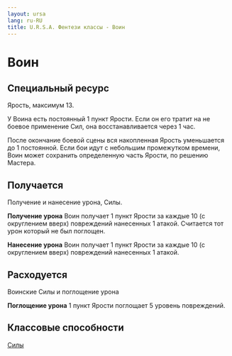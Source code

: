 ```yaml
---
layout: ursa
lang: ru-RU
title: U.R.S.A. Фентези классы - Воин
---
```


<div id="nav-placeholder"></div>
<script>
$(function(){
  $("#nav-placeholder").load("/ursa_doc/navbar.html");
});
</script>

# **Воин**

## **Специальный ресурс**

Ярость, максимум 13.

У Воина есть постоянный 1 пункт Ярости. Если он его тратит на не боевое
применение Сил, она восстанавливается через 1 час.

После окончание боевой сцены вся накопленная Ярость уменьшается до 1
постоянной. Если бои идут с небольшим промежутком времени, Воин может
сохранить определенную часть Ярости, по решению Мастера.

## **Получается**

Получение и нанесение урона, Силы.

**Получение урона** Воин получает 1 пункт Ярости за каждые 10 (с
округлением вверх) повреждений нанесенных 1 атакой. Считается тот урон
который не был поглощен.

**Нанесение урона** Воин получает 1 пункт Ярости за каждые 10 (с
округлением вверх) повреждений нанесенных 1 атакой.

## **Расходуется**

Воинские Силы и поглощение урона

**Поглощение урона** 1 пункт Ярости поглощает 5 уровень повреждений.

## **Классовые способности**

[Силы](/ursa_doc/fantasy/common/powers.html)
